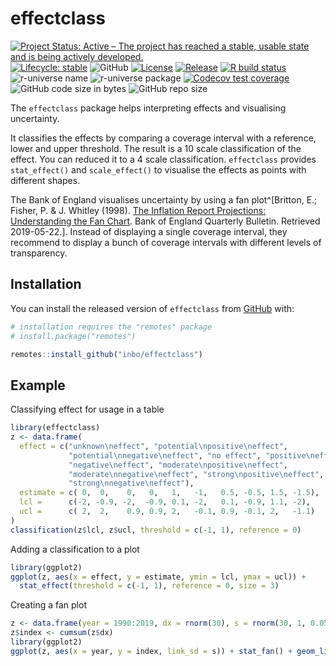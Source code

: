 # effectclass

<!-- badges: start -->
[![Project Status: Active – The project has reached a stable, usable state and is being actively developed.](https://www.repostatus.org/badges/latest/active.svg)](https://www.repostatus.org/#active)
[![Lifecycle: stable](https://lifecycle.r-lib.org/articles/figures/lifecycle-stable.svg)](https://lifecycle.r-lib.org/articles/stages.html#stable)
![GitHub](https://img.shields.io/github/license/inbo/effectclass)
[![License](https://img.shields.io/badge/license-GPL--3-blue.svg?style=flat)](https://www.gnu.org/licenses/gpl-3.0.html)
[![Release](https://img.shields.io/github/release/inbo/effectclass.svg)](https://github.com/inbo/effectclass/releases)
[![R build status](https://github.com/inbo/effectclass/workflows/check%20package%20on%20main/badge.svg)](https://github.com/inbo/effectclass/actions)
![r-universe name](https://inbo.r-universe.dev/badges/:name?color=c04384)
![r-universe package](https://inbo.r-universe.dev/badges/effectclass)
[![Codecov test coverage](https://codecov.io/gh/inbo/effectclass/branch/main/graph/badge.svg)](https://app.codecov.io/gh/inbo/effectclass?branch=main)
![GitHub code size in bytes](https://img.shields.io/github/languages/code-size/inbo/effectclass.svg)
![GitHub repo size](https://img.shields.io/github/repo-size/inbo/effectclass.svg)
<!-- badges: end -->

The `effectclass` package helps interpreting effects and visualising uncertainty. 

It classifies the effects by comparing a coverage interval with a reference, lower and upper threshold. The result is a 10 scale classification of the effect. You can reduced it to a 4 scale classification. `effectclass` provides `stat_effect()` and `scale_effect()` to visualise the effects as points with different shapes.

The Bank of England visualises uncertainty by using a fan plot^[Britton, E.; Fisher, P. & J. Whitley (1998). [The Inflation Report Projections: Understanding the Fan Chart](https://www.bankofengland.co.uk/-/media/boe/files/quarterly-bulletin/1998/the-inflation-report-projections-understanding-the-fan-chart). Bank of England Quarterly Bulletin. Retrieved 2019-05-22.]. Instead of displaying a single coverage interval, they recommend to display a bunch of coverage intervals with different levels of transparency.

## Installation

You can install the released version of `effectclass` from [GitHub](https://github.com/inbo/effectclass) with:

``` r
# installation requires the "remotes" package
# install.package("remotes")

remotes::install_github("inbo/effectclass")
```

## Example

Classifying effect for usage in a table

``` r
library(effectclass)
z <- data.frame(
  effect = c("unknown\neffect", "potential\npositive\neffect",
             "potential\nnegative\neffect", "no effect", "positive\neffect",
             "negative\neffect", "moderate\npositive\neffect",
             "moderate\nnegative\neffect", "strong\npositive\neffect",
             "strong\nnegative\neffect"),
  estimate = c( 0,  0,    0,   0,   1,   -1,   0.5, -0.5, 1.5, -1.5),
  lcl =      c(-2, -0.9, -2,  -0.9, 0.1, -2,   0.1, -0.9, 1.1, -2),
  ucl =      c( 2,  2,    0.9, 0.9, 2,   -0.1, 0.9, -0.1, 2,   -1.1)
)
classification(z$lcl, z$ucl, threshold = c(-1, 1), reference = 0)
```

Adding a classification to a plot

``` r
library(ggplot2)
ggplot(z, aes(x = effect, y = estimate, ymin = lcl, ymax = ucl)) +
  stat_effect(threshold = c(-1, 1), reference = 0, size = 3)
```

Creating a fan plot

``` r
z <- data.frame(year = 1990:2019, dx = rnorm(30), s = rnorm(30, 1, 0.05))
z$index <- cumsum(z$dx)
library(ggplot2)
ggplot(z, aes(x = year, y = index, link_sd = s)) + stat_fan() + geom_line()
```
